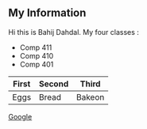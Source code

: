 ## My Information
Hi this is Bahij Dahdal.
My four classes : 

* Comp 411
* Comp 410
* Comp 401

First | Second| Third
---|---|---
Eggs| Bread | Bakeon

[Google](http://google.com)
